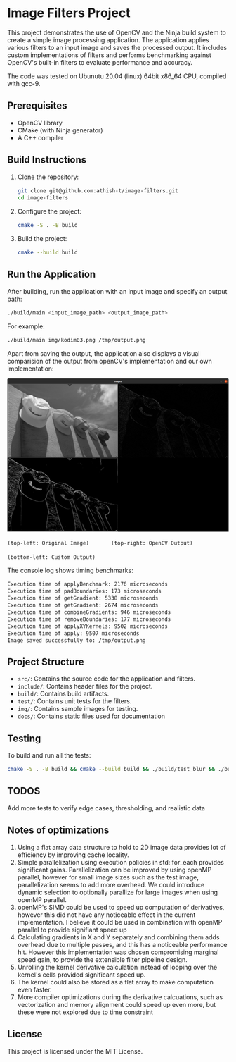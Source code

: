 # Image Filters Project

This project demonstrates the use of OpenCV and the Ninja build system to create a simple image processing application. The application applies various filters to an input image and saves the processed output. It includes custom implementations of filters and performs benchmarking against OpenCV's built-in filters to evaluate performance and accuracy.

The code was tested on Ubunutu 20.04 (linux) 64bit x86_64 CPU, compiled with gcc-9.

## Prerequisites

- OpenCV library
- CMake (with Ninja generator)
- A C++ compiler

## Build Instructions

1. Clone the repository:
   ```bash
   git clone git@github.com:athish-t/image-filters.git
   cd image-filters
   ```

2. Configure the project:
   ```bash
   cmake -S . -B build
   ```

3. Build the project:
   ```bash
   cmake --build build
   ```

## Run the Application

After building, run the application with an input image and specify an output path:
```bash
./build/main <input_image_path> <output_image_path>
```

For example:
```bash
./build/main img/kodim03.png /tmp/output.png
```

Apart from saving the output, the application also displays a visual comparision of the output from openCV's implementation and our own implementation:

![Sample Output](docs/sample_output.png)
```
(top-left: Original Image)       (top-right: OpenCV Output)

(bottom-left: Custom Output)
```

The console log shows timing benchmarks:
```
Execution time of applyBenchmark: 2176 microseconds
Execution time of padBoundaries: 173 microseconds
Execution time of getGradient: 5338 microseconds
Execution time of getGradient: 2674 microseconds
Execution time of combineGradients: 946 microseconds
Execution time of removeBoundaries: 177 microseconds
Execution time of applyXYKernels: 9502 microseconds
Execution time of apply: 9507 microseconds
Image saved successfully to: /tmp/output.png
```

## Project Structure

- `src/`: Contains the source code for the application and filters.
- `include/`: Contains header files for the project.
- `build/`: Contains build artifacts.
- `test/`: Contains unit tests for the filters.
- `img/`: Contains sample images for testing.
- `docs/`: Contains static files used for documentation

## Testing

To build and run all the tests:
```bash
cmake -S . -B build && cmake --build build && ./build/test_blur && ./build/test_image_filter && ./build/test_scharr && ./build/test_sobel
```

## TODOS

Add more tests to verify edge cases, thresholding, and realistic data

## Notes of optimizations

1. Using a flat array data structure to hold to 2D image data provides lot of efficiency by improving cache locality.
2. Simple parallelization using execution policies in std::for_each provides significant gains. Parallelization can be improved by using openMP parallel, however for small image sizes such as the test image, parallelization seems to add more overhead. We could introduce dynamic selection to optionally parallize for large images when using openMP parallel.
3. openMP's SIMD could be used to speed up computation of derivatives, however this did not have any noticeable effect in the current implementation. I believe it could be used in combination with openMP parallel to provide signifiant speed up
4. Calculating gradients in X and Y separately and combining them adds overhead due to multiple passes, and this has a noticeable performance hit. However this implementation was chosen compromising marginal speed gain, to provide the extensible filter pipeline design.
5. Unrolling the kernel derivative calculation instead of looping over the kernel's cells provided significant speed up.
6. The kernel could also be stored as a flat array to make computation even faster.
7. More compiler optimizations during the derivative calcuations, such as vectorization and memory alignment could speed up even more, but these were not explored due to time constraint

## License

This project is licensed under the MIT License.
